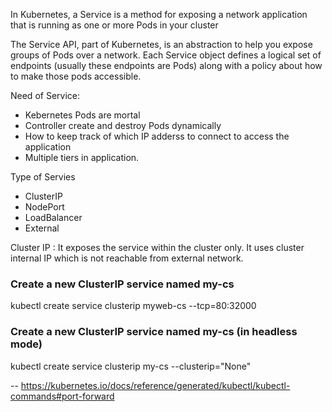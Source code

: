 In Kubernetes, a Service is a method for exposing a network application that is running as one or more Pods in your cluster

The Service API, part of Kubernetes, is an abstraction to help you expose groups of Pods over a network. Each Service object defines a logical set of endpoints (usually these endpoints are Pods) along with a policy about how to make those pods accessible.

Need of Service:
- Kebernetes Pods are mortal
- Controller create and destroy Pods dynamically
- How to keep track of which IP adderss to connect to access the application
- Multiple tiers in application.

Type of Servies
* ClusterIP
* NodePort
* LoadBalancer
* External

Cluster IP : It exposes the service within the cluster only. It uses cluster internal IP which is not reachable from external network.

### Create a new ClusterIP service named my-cs
kubectl create service clusterip myweb-cs --tcp=80:32000    


  
### Create a new ClusterIP service named my-cs (in headless mode)
kubectl create service clusterip my-cs --clusterip="None"

-- https://kubernetes.io/docs/reference/generated/kubectl/kubectl-commands#port-forward